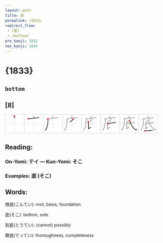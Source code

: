```yaml
---
layout: post
title: 底
permalink: /1833/
redirect_from:
 - /底/
 - /bottom/
pre_kanji: 1832
nex_kanji: 1834
---
```


# {1833}

## `bottom`

## [8]

<div class="stroke"><img src="../images/E5BA95.png" /></div>

## Reading:

### On-Yomi: テイ &mdash; Kun-Yomi: そこ

### Examples: 底 (そこ)

## Words:

根底(こんてい): root, basis, foundation

底(そこ): bottom, sole

到底(とうてい): (cannot) possibly

徹底(てってい): thoroughness, completeness
